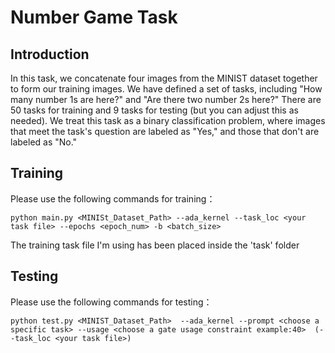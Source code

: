 # Number Game Task

## Introduction
In this task, we concatenate four images from the MINIST dataset together to form our training images. We have defined a set of tasks, including "How many number 1s are here?" and "Are there two number 2s here?" There are 50 tasks for training and 9 tasks for testing (but you can adjust this as needed). We treat this task as a binary classification problem, where images that meet the task's question are labeled as "Yes," and those that don't are labeled as "No."

## Training

Please use the following commands for training：  
~~~
python main.py <MINISt_Dataset_Path> --ada_kernel --task_loc <your task file> --epochs <epoch_num> -b <batch_size>
~~~
The training task file I'm using has been placed inside the 'task' folder

## Testing

Please use the following commands for testing：
~~~
python test.py <MINIST_Dataset_Path>  --ada_kernel --prompt <choose a specific task> --usage <choose a gate usage constraint example:40>  (--task_loc <your task file>)
~~~


